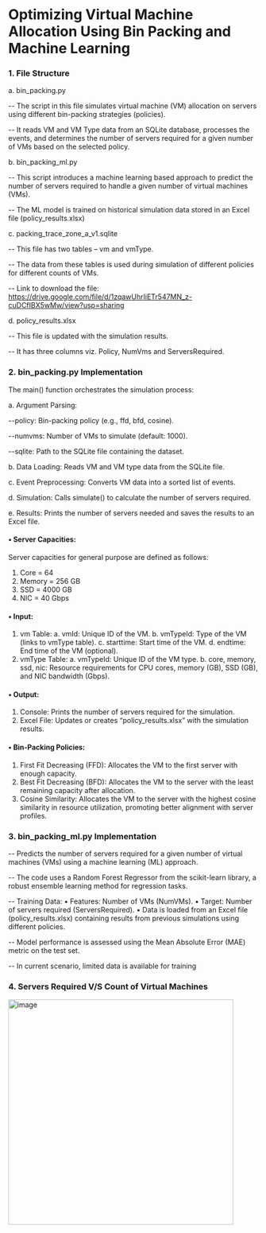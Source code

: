 # Optimizing Virtual Machine Allocation Using Bin Packing and Machine Learning

### 1.	File Structure

a.	bin_packing.py

-- The script in this file simulates virtual machine (VM) allocation on servers using different bin-packing strategies (policies). 

-- It reads VM and VM Type data from an SQLite database, processes the events, and determines the number of servers required for a given number of VMs based on the selected policy.

b.	bin_packing_ml.py

-- This script introduces a machine learning based approach to predict the number of servers required to handle a given number of virtual machines (VMs). 

-- The ML model is trained on historical simulation data stored in an Excel file (policy_results.xlsx)

c.	packing_trace_zone_a_v1.sqlite

-- This file has two tables – vm and vmType.

-- The data from these tables is used during simulation of different policies for different counts of VMs.

-- Link to download the file: https://drive.google.com/file/d/1zqawUhrIiETr547MN_z-cuDCfIBX5wMw/view?usp=sharing

d.	policy_results.xlsx

-- This file is updated with the simulation results.

-- It has three columns viz. Policy, NumVms and ServersRequired.
 
### 2.	bin_packing.py Implementation

 The main() function orchestrates the simulation process:

a. Argument Parsing:

--policy: Bin-packing policy (e.g., ffd, bfd, cosine).

--numvms: Number of VMs to simulate (default: 1000).

--sqlite: Path to the SQLite file containing the dataset.

b. Data Loading: Reads VM and VM type data from the SQLite file.

c. Event Preprocessing: Converts VM data into a sorted list of events.

d. Simulation: Calls simulate() to calculate the number of servers required.

e. Results: Prints the number of servers needed and saves the results to an Excel file.

#### •	Server Capacities:

Server capacities for general purpose are defined as follows:

1.	Core = 64
2.	Memory = 256 GB
3.	SSD = 4000 GB
4.	NIC = 40 Gbps

#### •	Input:

1.	vm Table:
a.	vmId: Unique ID of the VM.
b.	vmTypeId: Type of the VM (links to vmType table).
c.	starttime: Start time of the VM.
d.	endtime: End time of the VM (optional).
2.	vmType Table:
a.	vmTypeId: Unique ID of the VM type.
b.	core, memory, ssd, nic: Resource requirements for CPU cores, memory (GB), SSD (GB), and NIC bandwidth (Gbps).

#### •	Output:

1.	Console: Prints the number of servers required for the simulation.
2.	Excel File: Updates or creates “policy_results.xlsx” with the simulation results.

#### •	Bin-Packing Policies:
1.	First Fit Decreasing (FFD): Allocates the VM to the first server with enough capacity.
2.	Best Fit Decreasing (BFD): Allocates the VM to the server with the least remaining capacity after allocation.
3.	Cosine Similarity: Allocates the VM to the server with the highest cosine similarity in resource utilization, promoting better alignment with server profiles.
 
### 3.	bin_packing_ml.py Implementation

-- Predicts the number of servers required for a given number of virtual machines (VMs) using a machine learning (ML) approach.

-- The code uses a Random Forest Regressor from the scikit-learn library, a robust ensemble learning method for regression tasks.

-- Training Data:
•	Features: Number of VMs (NumVMs).
•	Target: Number of servers required (ServersRequired).
•	Data is loaded from an Excel file (policy_results.xlsx) containing results from previous simulations using different policies.

-- Model performance is assessed using the Mean Absolute Error (MAE) metric on the test set.

-- In current scenario, limited data is available for training

### 4. Servers Required V/S Count of Virtual Machines 

<img width="453" alt="image" src="https://github.com/user-attachments/assets/8672ebf6-f71d-4447-b851-c56dc1489a2e" />

